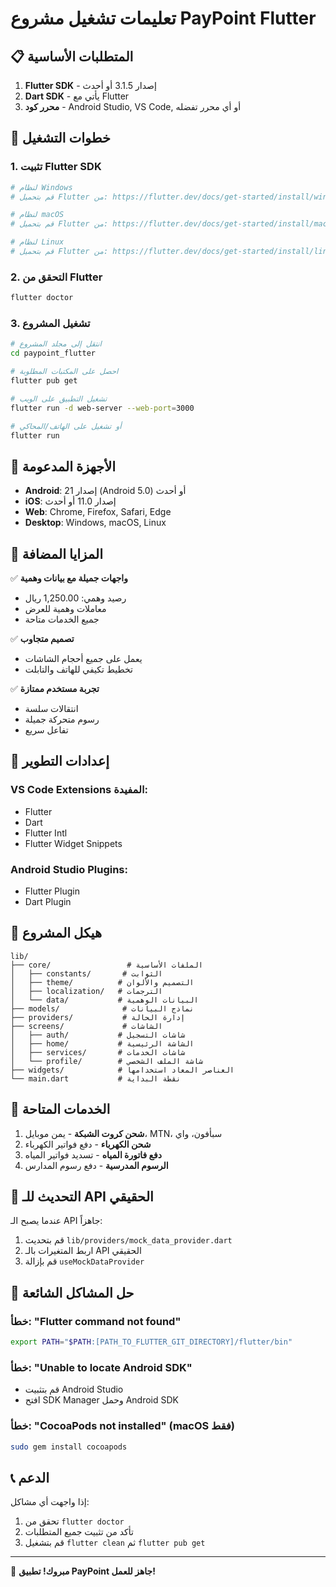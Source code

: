 # تعليمات تشغيل مشروع PayPoint Flutter

## 📋 المتطلبات الأساسية

1. **Flutter SDK** - إصدار 3.1.5 أو أحدث
2. **Dart SDK** - يأتي مع Flutter
3. **محرر كود** - Android Studio, VS Code, أو أي محرر تفضله

## 🚀 خطوات التشغيل

### 1. تثبيت Flutter SDK

```bash
# لنظام Windows
# قم بتحميل Flutter من: https://flutter.dev/docs/get-started/install/windows

# لنظام macOS  
# قم بتحميل Flutter من: https://flutter.dev/docs/get-started/install/macos

# لنظام Linux
# قم بتحميل Flutter من: https://flutter.dev/docs/get-started/install/linux
```

### 2. التحقق من Flutter

```bash
flutter doctor
```

### 3. تشغيل المشروع

```bash
# انتقل إلى مجلد المشروع
cd paypoint_flutter

# احصل على المكتبات المطلوبة
flutter pub get

# تشغيل التطبيق على الويب
flutter run -d web-server --web-port=3000

# أو تشغيل على الهاتف/المحاكي
flutter run
```

## 📱 الأجهزة المدعومة

- **Android**: إصدار 21 (Android 5.0) أو أحدث
- **iOS**: إصدار 11.0 أو أحدث  
- **Web**: Chrome, Firefox, Safari, Edge
- **Desktop**: Windows, macOS, Linux

## 🎯 المزايا المضافة

✅ **واجهات جميلة مع بيانات وهمية**
- رصيد وهمي: 1,250.00 ريال
- معاملات وهمية للعرض
- جميع الخدمات متاحة

✅ **تصميم متجاوب**
- يعمل على جميع أحجام الشاشات
- تخطيط تكيفي للهاتف والتابلت

✅ **تجربة مستخدم ممتازة**
- انتقالات سلسة
- رسوم متحركة جميلة
- تفاعل سريع

## 🔧 إعدادات التطوير

### VS Code Extensions المفيدة:
- Flutter
- Dart
- Flutter Intl
- Flutter Widget Snippets

### Android Studio Plugins:
- Flutter Plugin
- Dart Plugin

## 📂 هيكل المشروع

```
lib/
├── core/                 # الملفات الأساسية
│   ├── constants/       # الثوابت
│   ├── theme/          # التصميم والألوان
│   ├── localization/   # الترجمات
│   └── data/           # البيانات الوهمية
├── models/              # نماذج البيانات
├── providers/           # إدارة الحالة
├── screens/             # الشاشات
│   ├── auth/           # شاشات التسجيل
│   ├── home/           # الشاشة الرئيسية
│   ├── services/       # شاشات الخدمات
│   └── profile/        # شاشة الملف الشخصي
├── widgets/            # العناصر المعاد استخدامها
└── main.dart           # نقطة البداية
```

## 🎨 الخدمات المتاحة

1. **شحن كروت الشبكة** - يمن موبايل، MTN، سبأفون، واي
2. **شحن الكهرباء** - دفع فواتير الكهرباء
3. **دفع فاتورة المياه** - تسديد فواتير المياه  
4. **الرسوم المدرسية** - دفع رسوم المدارس

## 🔄 التحديث للـ API الحقيقي

عندما يصبح الـ API جاهزاً:

1. قم بتحديث `lib/providers/mock_data_provider.dart`
2. اربط المتغيرات بالـ API الحقيقي
3. قم بإزالة `useMockDataProvider` 

## 🐛 حل المشاكل الشائعة

### خطأ: "Flutter command not found"
```bash
export PATH="$PATH:[PATH_TO_FLUTTER_GIT_DIRECTORY]/flutter/bin"
```

### خطأ: "Unable to locate Android SDK"
- قم بتثبيت Android Studio
- افتح SDK Manager وحمل Android SDK

### خطأ: "CocoaPods not installed" (macOS فقط)
```bash
sudo gem install cocoapods
```

## 📞 الدعم

إذا واجهت أي مشاكل:
1. تحقق من `flutter doctor`
2. تأكد من تثبيت جميع المتطلبات
3. قم بتشغيل `flutter clean` ثم `flutter pub get`

---

🎉 **مبروك! تطبيق PayPoint جاهز للعمل!**
